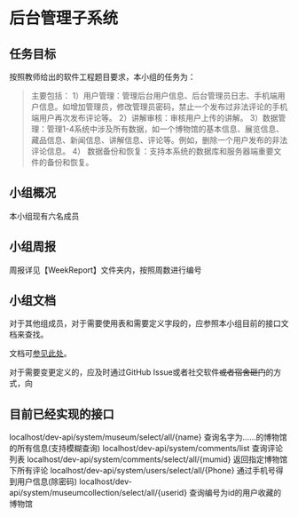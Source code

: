 # 后台管理子系统

## 任务目标

按照教师给出的软件工程题目要求，本小组的任务为：

>主要包括：
>1）用户管理：管理后台用户信息、后台管理员日志、手机端用户信息。如增加管理员，修改管理员密码，禁止一个发布过非法评论的手机端用户再次发布评论等。
>2）讲解审核：审核用户上传的讲解。
>3）数据管理：管理1-4系统中涉及所有数据，如一个博物馆的基本信息、展览信息、藏品信息、新闻信息、讲解信息、评论等。例如，删除一个用户发布的非法评论信息。
>4） 数据备份和恢复：支持本系统的数据库和服务器端重要文件的备份和恢复。

## 小组概况

本小组现有六名成员

## 小组周报

周报详见【WeekReport】文件夹内，按照周数进行编号

## 小组文档

对于其他组成员，对于需要使用表和需要定义字段的，应参照本小组目前的接口文档来查找。

文档可[参见此处](../Docs/README.md)。

对于需要变更定义的，应及时通过GitHub Issue或者社交软件~~或者宿舍砸门~~的方式，向

## 目前已经实现的接口
localhost/dev-api/system/museum/select/all/{name}
查询名字为……的博物馆的所有信息(支持模糊查询)
localhost/dev-api/system/comments/list
查询评论列表
localhost/dev-api/system/comments/select/all/{mumid}
返回指定博物馆下所有评论
localhost/dev-api/system/users/select/all/{Phone}
通过手机号得到用户信息(除密码)
localhost/dev-api/system/museumcollection/select/all/{userid}
查询编号为id的用户收藏的博物馆

